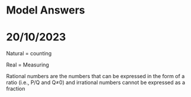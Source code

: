 # Model Answers

# 20/10/2023

Natural = counting

Real = Measuring

Rational numbers are the numbers that can be expressed in the form of a ratio (i.e., P/Q and Q≠0) and irrational numbers cannot be expressed as a fraction